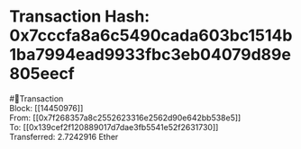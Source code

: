 
Transaction Hash: 0x7cccfa8a6c5490cada603bc1514b1ba7994ead9933fbc3eb04079d89e805eecf
====================================================================================
  
#💸Transaction  
Block: [[14450976]]  
From: [[0x7f268357a8c2552623316e2562d90e642bb538e5]]  
To: [[0x139cef2f120889017d7dae3fb5541e52f2631730]]  
Transferred: 2.7242916 Ether